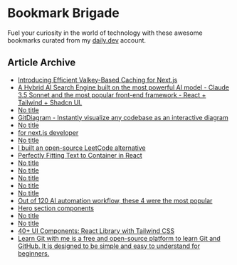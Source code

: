 # Bookmark Brigade
Fuel your curiosity in the world of technology with these awesome bookmarks curated from my [daily.dev](https://app.daily.dev/Anmol-Baranwal) account.

## Article Archive

<!-- DAILY-DEV-BOOKMARKS:START -->
- [Introducing Efficient Valkey-Based Caching for Next.js](https://app.daily.dev/posts/tKDYgH538?utm_source=rss&utm_medium=bookmarks&utm_campaign=iWZFqWGzJuZ3TMf4ZW9aZ)
- [A Hybrid AI Search Engine built on the most powerful AI model - Claude 3.5 Sonnet and the most popular front-end framework - React + Tailwind + Shadcn UI.](https://app.daily.dev/posts/cFiwQfx8c?utm_source=rss&utm_medium=bookmarks&utm_campaign=iWZFqWGzJuZ3TMf4ZW9aZ)
- [No title](https://app.daily.dev/posts/RawvMK97C?utm_source=rss&utm_medium=bookmarks&utm_campaign=iWZFqWGzJuZ3TMf4ZW9aZ)
- [GitDiagram - Instantly visualize any codebase as an interactive diagram](https://app.daily.dev/posts/hQWfK73eJ?utm_source=rss&utm_medium=bookmarks&utm_campaign=iWZFqWGzJuZ3TMf4ZW9aZ)
- [No title](https://app.daily.dev/posts/bcJS03nOa?utm_source=rss&utm_medium=bookmarks&utm_campaign=iWZFqWGzJuZ3TMf4ZW9aZ)
- [for next.js developer](https://app.daily.dev/posts/f7lGgfd0G?utm_source=rss&utm_medium=bookmarks&utm_campaign=iWZFqWGzJuZ3TMf4ZW9aZ)
- [No title](https://app.daily.dev/posts/SPSjiiH14?utm_source=rss&utm_medium=bookmarks&utm_campaign=iWZFqWGzJuZ3TMf4ZW9aZ)
- [I built an open-source LeetCode alternative](https://app.daily.dev/posts/G2Sgn1fz8?utm_source=rss&utm_medium=bookmarks&utm_campaign=iWZFqWGzJuZ3TMf4ZW9aZ)
- [Perfectly Fitting Text to Container in React](https://app.daily.dev/posts/0fRulQqWd?utm_source=rss&utm_medium=bookmarks&utm_campaign=iWZFqWGzJuZ3TMf4ZW9aZ)
- [No title](https://app.daily.dev/posts/16sxG3RQe?utm_source=rss&utm_medium=bookmarks&utm_campaign=iWZFqWGzJuZ3TMf4ZW9aZ)
- [No title](https://app.daily.dev/posts/OowU9eRp6?utm_source=rss&utm_medium=bookmarks&utm_campaign=iWZFqWGzJuZ3TMf4ZW9aZ)
- [No title](https://app.daily.dev/posts/NXqN5KbJa?utm_source=rss&utm_medium=bookmarks&utm_campaign=iWZFqWGzJuZ3TMf4ZW9aZ)
- [No title](https://app.daily.dev/posts/w9kM3vKUR?utm_source=rss&utm_medium=bookmarks&utm_campaign=iWZFqWGzJuZ3TMf4ZW9aZ)
- [No title](https://app.daily.dev/posts/hY7ormzeV?utm_source=rss&utm_medium=bookmarks&utm_campaign=iWZFqWGzJuZ3TMf4ZW9aZ)
- [Out of 120 AI automation workflow, these 4 were the most popular](https://app.daily.dev/posts/F6Uqb7OS7?utm_source=rss&utm_medium=bookmarks&utm_campaign=iWZFqWGzJuZ3TMf4ZW9aZ)
- [Hero section components](https://app.daily.dev/posts/sBLv7ypOj?utm_source=rss&utm_medium=bookmarks&utm_campaign=iWZFqWGzJuZ3TMf4ZW9aZ)
- [No title](https://app.daily.dev/posts/TaXWYJ4Aq?utm_source=rss&utm_medium=bookmarks&utm_campaign=iWZFqWGzJuZ3TMf4ZW9aZ)
- [No title](https://app.daily.dev/posts/qxYVpMAep?utm_source=rss&utm_medium=bookmarks&utm_campaign=iWZFqWGzJuZ3TMf4ZW9aZ)
- [40+ UI Components: React Library with Tailwind CSS](https://app.daily.dev/posts/NYzLjUofK?utm_source=rss&utm_medium=bookmarks&utm_campaign=iWZFqWGzJuZ3TMf4ZW9aZ)
- [Learn Git with me is a free and open-source platform to learn Git and GitHub. It is designed to be simple and easy to understand for beginners.](https://app.daily.dev/posts/7lTurjut4?utm_source=rss&utm_medium=bookmarks&utm_campaign=iWZFqWGzJuZ3TMf4ZW9aZ)
<!-- DAILY-DEV-BOOKMARKS:END -->
